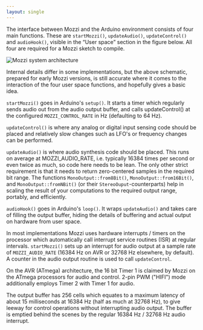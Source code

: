 ```yaml
---
layout: single
---
```


The interface between Mozzi and the Arduino environment consists of four main functions. These are `startMozzi()`, `updateAudio()`, `updateControl()` and `audioHook()`, visible in the “User space” section in the figure below. All four are required for a Mozzi sketch to compile.

![Mozzi system architecture](images/Mozzi-system.jpg)

Internal details differ in some implementations, but the above schematic, prepared for early Mozzi versions, is still accurate where it comes to the interaction of the four user space functions, and hopefully gives a basic idea.

`startMozzi()` goes in Arduino's `setup()`. It starts a timer which regularly sends audio out from the audio output buffer, and calls updateControl() at the configured `MOZZI_CONTROL_RATE` in Hz (defaulting to 64 Hz).

`updateControl()` is where any analog or digital input sensing code should be placed and relatively slow changes such as LFO's or frequency changes can be performed.

`updateAudio()` is where audio synthesis code should be placed. This runs on average at MOZZI_AUDIO_RATE, i.e. typically 16384 times per second or even twice as much, so code here needs to be lean. The only other strict requirement is that it needs to return zero-centered samples in the required bit range. The functions `MonoOutput::from8Bit()`, `MonoOutput::from16Bit()`, and `MonoOutput::fromNBit()` (or their `StereoOuput`-counterparts) help in scaling the result of your computations to the required output range, portably, and efficiently.

`audioHook()` goes in Arduino's `loop()`. It wraps `updateAudio()` and takes care of filling the output buffer, hiding the details of buffering and actual output on hardware from user space.

In most implementations Mozzi uses hardware interrupts / timers on the processor which automatically call
interrupt service routines (ISR) at regular intervals. `startMozzi()` sets
up an interrupt for audio output at a sample rate of `MOZZI_AUDIO_RATE` (16384 Hz on AVR or 32768 Hz elsewhere, by default). A counter in the audio output routine is used to call `updateControl`.

On the AVR (ATmega) architecture, the 16 bit Timer 1 is claimed by Mozzi on the ATmega processors for audio and control. 2-pin PWM ("HIFI") mode additionally employs Timer 2 with Timer 1 for audio.

The output buffer has 256 cells which equates to a maximum latency of about 15 milliseconds at 16384 Hz (half as much at 32768 Hz), to give leeway for control operations without interrupting audio output. The buffer is emptied behind the scenes by the regular 16384 Hz / 32768 Hz audio interrupt.
